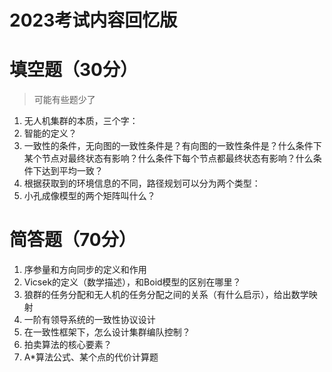 # 2023考试内容回忆版

# 填空题（30分）

> 可能有些题少了

1. 无人机集群的本质，三个字：
2. 智能的定义？
3. 一致性的条件，无向图的一致性条件是？有向图的一致性条件是？什么条件下某个节点对最终状态有影响？什么条件下每个节点都最终状态有影响？什么条件下达到平均一致？
4. 根据获取到的环境信息的不同，路径规划可以分为两个类型：
5. 小孔成像模型的两个矩阵叫什么？

# 简答题（70分）

1. 序参量和方向同步的定义和作用
2. Vicsek的定义（数学描述），和Boid模型的区别在哪里？
3. 狼群的任务分配和无人机的任务分配之间的关系（有什么启示），给出数学映射
4. 一阶有领导系统的一致性协议设计
5. 在一致性框架下，怎么设计集群编队控制？
6. 拍卖算法的核心要素？
7. A*算法公式、某个点的代价计算题
